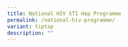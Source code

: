 ```yaml
---
title: National HIV STI Hep Programme
permalink: /national-hiv-programme/
variant: tiptap
description: ""
---
```

